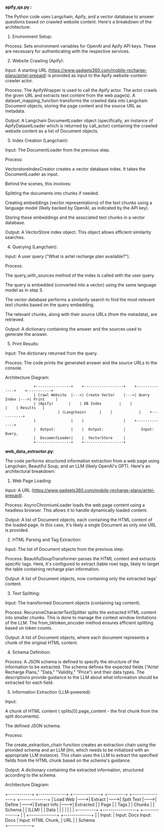 **apify_qa.py :**


The Python code uses Langchain, Apify, and a vector database to answer questions based on crawled website content. Here's a breakdown of the architecture:

1. Environment Setup:

Process: Sets environment variables for OpenAI and Apify API keys. These are necessary for authenticating with the respective services.

2. Website Crawling (Apify):

Input: A starting URL (https://www.gadgets360.com/mobile-recharge-plans/airtel-prepaid) is provided as input to the Apify website-content-crawler actor.

Process: The ApifyWrapper is used to call the Apify actor. The actor crawls the given URL and extracts text content from the web page(s). A dataset_mapping_function transforms the crawled data into Langchain Document objects, storing the page content and the source URL as metadata.

Output: A Langchain DocumentLoader object (specifically, an instance of ApifyDatasetLoader which is returned by call_actor) containing the crawled website content as a list of Document objects.

3. Index Creation (Langchain):

Input: The DocumentLoader from the previous step.

Process:

VectorstoreIndexCreator creates a vector database index. It takes the DocumentLoader as input.

Behind the scenes, this involves:

Splitting the documents into chunks if needed.

Creating embeddings (vector representations) of the text chunks using a language model (likely backed by OpenAI, as indicated by the API key).

Storing these embeddings and the associated text chunks in a vector database.

Output: A VectorStore index object. This object allows efficient similarity searches.

4. Querying (Langchain):

Input: A user query ("What is airtel recharge plan available?").

Process:

The query_with_sources method of the index is called with the user query.

The query is embedded (converted into a vector) using the same language model as in step 3.

The vector database performs a similarity search to find the most relevant text chunks based on the query embedding.

The relevant chunks, along with their source URLs (from the metadata), are retrieved.

Output: A dictionary containing the answer and the sources used to generate the answer.

5. Print Results:

Input: The dictionary returned from the query.

Process: The code prints the generated answer and the source URLs to the console.

Architecture Diagram:

                 +----------------+    +------------------+    +--------------+    +-----------+
                 | Crawl Website  |--->| Create Vector    |--->| Query Index |--->| Print     |
                 | (Apify)       |    | DB Index        |    |            |    | Results   |
                            | (Langchain)      |    |            |    +-----------+
                 |                |    |                  |    +--------------+
                 |  Output:       |    |  Output:         |       Input: Query,
                 |  DocumentLoader|    |  VectorStore     |
                 +----------------+    +------------------+

**web_data_extractor.py**:

The code performs structured information extraction from a web page using Langchain, Beautiful Soup, and an LLM (likely OpenAI's GPT). Here's an architectural breakdown:

1. Web Page Loading:

Input: A URL (https://www.gadgets360.com/mobile-recharge-plans/airtel-prepaid).

Process: AsyncChromiumLoader loads the web page content using a headless browser. This allows it to handle dynamically loaded content.

Output: A list of Document objects, each containing the HTML content of the loaded page. In this case, it's likely a single Document as only one URL is provided.

2. HTML Parsing and Tag Extraction:

Input: The list of Document objects from the previous step.

Process: BeautifulSoupTransformer parses the HTML content and extracts specific tags. Here, it's configured to extract <tr> (table row) tags, likely to target the table containing recharge plan information.

Output: A list of Document objects, now containing only the extracted <tr> tags' content.

3. Text Splitting:

Input: The transformed Document objects (containing <tr> tag content).

Process: RecursiveCharacterTextSplitter splits the extracted HTML content into smaller chunks. This is done to manage the context window limitations of the LLM. The from_tiktoken_encoder method ensures efficient splitting based on token counts.

Output: A list of Document objects, where each document represents a chunk of the original HTML content.

4. Schema Definition:

Process: A JSON schema is defined to specify the structure of the information to be extracted. The schema defines the expected fields ("Airtel Recharge Plans," "Data," "Validity," "Price") and their data types. The descriptions provide guidance to the LLM about what information should be extracted for each field.

5. Information Extraction (LLM-powered):

Input:

A chunk of HTML content ( splits[0].page_content - the first chunk from the split documents).

The defined JSON schema.

Process:

The create_extraction_chain function creates an extraction chain using the provided schema and an LLM (llm, which needs to be initialized with an appropriate LLM instance). This chain uses the LLM to extract the specified fields from the HTML chunk based on the schema's guidance.

Output: A dictionary containing the extracted information, structured according to the schema.

Architecture Diagram:

+------------+    +--------------+    +--------------+    +---------+    +-----------------+    +--------------+
| Load Web  |--->| Extract <tr> |--->| Split Text  |--->| Define  |--->| Extract Info  |--->| Extracted   |
| Page      |    | Tags        |    | Chunks      |    | Schema  |    | (LLM)       |    | Data        |
|           |    |            |    |            |    +---------+    +-----------------+    +--------------+
|           |    +--------------+    +--------------+                      |
|  Input:   |       Input: Docs      Input: Docs    |                       Input: HTML Chunk,
|    URL    |                                         |                                Schema     
+------------+                                         
